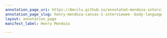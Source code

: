 ```yaml
---
annotation_page_uri: https://Amcclu.github.io/annotated-mendoza-interview/annotations/henry-mendoza-canvas-1-interviewee--body-language--shaking-head--looking-away---relating-firsthand-experience.json
annotation_page_slug: henry-mendoza-canvas-1-interviewee--body-language--shaking-head--looking-away---relating-firsthand-experience
layout: annotation_page
manifest_label: Henry Mendoza

---
```

